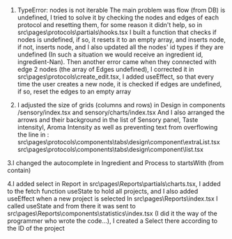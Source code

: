 1. TypeError: nodes is not iterable
   The main problem was flow (from DB) is undefined, I tried to solve it by checking the nodes and edges of each protocol and resetting them, for some reason it didn't help, so
   in src\pages\protocols\partials\hooks.tsx I built a function that checks if nodes is undefined, if so, it resets it to an empty array, and inserts node, if not, inserts node, and I also updated all the nodes' id types if they are undefined (In such a situation we would receive an ingredient id, ingredient-Nan).
   Then another error came when they connected with edge 2 nodes (the array of Edges undefined), I corrected it in src\pages\protocols\create_edit.tsx, I added useEffect, so that every time the user creates a new node, it is checked if edges are undefined, if so, reset the edges to an empty array

2. I adjusted the size of grids (columns and rows) in Design in components /sensory/index.tsx and sensory/charts/index.tsx
   And I also arranged the arrows and their background in the list of Sensory panel, Taste intensityl, Aroma Intensity
   as well as preventing text from overflowing the line in :
   src\pages\protocols\components\tabs\design\component\extraList.tsx
   src\pages\protocols\components\tabs\design\component\list.tsx

3.I changed the autocomplete in Ingredient and Process to startsWith (from contain)

4.I added select in Report
in src\pages\Reports\partials\charts.tsx, I added to the fetch function useState to hold all projects, and I also added useEffect when a new project is selected
In src\pages\Reports\index.tsx I called useState and from there it was sent to src\pages\Reports\components\statistics\index.tsx (I did it the way of the programmer who wrote the code...), I created a Select there according to the ID of the project